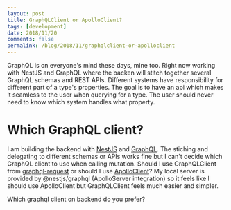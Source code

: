 ```yaml
---
layout: post
title: GraphQLClient or ApolloClient?
tags: [development]
date: 2018/11/20
comments: false
permalink: /blog/2018/11/graphqlclient-or-apolloclient
---
```

GraphQL is on everyone's mind these days, mine too. Right now working with NestJS and GraphQL where the backen will stitch together several GraphQL schemas and REST APIs. Different systems have responsibility for different part of a type's properties. 
The goal is to have an api which makes it seamless to the user when querying for a type. The user should never need to know which system handles what property.  

# Which GraphQL client?

I am building the backend with [NestJS](https://nestjs.com/) and [GraphQL](https://graphql.org/). The stiching and delegating to different schemas or APIs works fine but I can't decide which GraphQL client to use when calling mutation. Should I use GraphQLClient from [graphql-request](https://github.com/prisma/graphql-request) or should I use [ApolloClient](https://github.com/apollographql/apollo-client)? My local server is provided by @nestjs/graphql (ApolloServer integration)  so it feels like I should use ApolloClient but GraphQLClient feels much easier and simpler.

Which graphql client on backend do you prefer?

